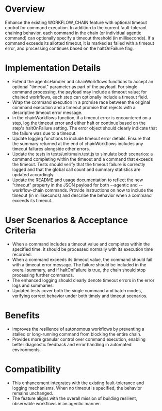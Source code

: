 # Overview
Enhance the existing WORKFLOW_CHAIN feature with optional timeout control for command execution. In addition to the current fault-tolerant chaining behavior, each command in the chain (or individual agentic command) can optionally specify a timeout threshold (in milliseconds). If a command exceeds its allotted timeout, it is marked as failed with a timeout error, and processing continues based on the haltOnFailure flag.

# Implementation Details
- Extend the agenticHandler and chainWorkflows functions to accept an optional "timeout" parameter as part of the payload. For single command processing, the payload may include a timeout value; for chained workflows, each step can optionally include a timeout field.
- Wrap the command execution in a promise race between the original command execution and a timeout promise that rejects with a descriptive timeout error message.
- In the chainWorkflows function, if a timeout error is encountered on a step, log the timeout error and either halt or continue based on the step's haltOnFailure setting. The error object should clearly indicate that the failure was due to a timeout.
- Update logging functions to include timeout error details. Ensure that the summary returned at the end of chainWorkflows includes any timeout failures alongside other errors.
- Update the tests in tests/unit/main.test.js to simulate both scenarios: a command completing within the timeout and a command that exceeds the timeout. Tests should verify that the timeout failure is correctly logged and that the global call count and summary statistics are updated accordingly.
- Update the README and usage documentation to reflect the new "timeout" property in the JSON payload for both --agentic and --workflow-chain commands. Provide instructions on how to include the timeout (in milliseconds) and describe the behavior when a command exceeds its timeout.

# User Scenarios & Acceptance Criteria
- When a command includes a timeout value and completes within the specified time, it should be processed normally with its execution time recorded.
- When a command exceeds its timeout value, the command should fail with a timeout error message. The failure should be included in the overall summary, and if haltOnFailure is true, the chain should stop processing further commands.
- The enhanced logging should clearly denote timeout errors in the error logs and summaries.
- Updated tests cover both the single command and batch modes, verifying correct behavior under both timely and timeout scenarios.

# Benefits
- Improves the resilience of autonomous workflows by preventing a stalled or long-running command from blocking the entire chain.
- Provides more granular control over command execution, enabling better diagnostic feedback and error handling in automated environments.

# Compatibility
- This enhancement integrates with the existing fault-tolerance and logging mechanisms. When no timeout is specified, the behavior remains unchanged.
- The feature aligns with the overall mission of building resilient, observable workflows in an agentic manner.